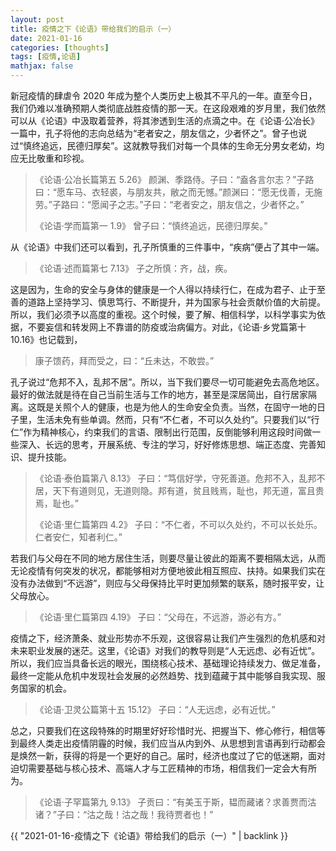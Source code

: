 ```yaml
---
layout: post
title: 疫情之下《论语》带给我们的启示（一）
date: 2021-01-16
categories: [thoughts]
tags: [疫情,论语]
mathjax: false
---
```

新冠疫情的肆虐令 2020 年成为整个人类历史上极其不平凡的一年。直至今日，我们仍难以准确预期人类彻底战胜疫情的那一天。在这段艰难的岁月里，我们依然可以从《论语》中汲取着营养，将其渗透到生活的点滴之中。在《论语·公冶长》一篇中，孔子将他的志向总结为“老者安之，朋友信之，少者怀之”。曾子也说过“慎终追远，民德归厚矣”。这就教导我们对每一个具体的生命无分男女老幼，均应无比敬重和珍视。

> 《论语·公冶长篇第五 5.26》 颜渊、季路侍。子曰：“盍各言尔志？”子路曰：“愿车马、衣轻裘，与朋友共，敝之而无憾。”颜渊曰：“愿无伐善，无施劳。”子路曰：“愿闻子之志。”子曰：“老者安之，朋友信之，少者怀之。”
> 
> 《论语·学而篇第一 1.9》 曾子曰：“慎终追远，民德归厚矣。”

从《论语》中我们还可以看到，孔子所慎重的三件事中，“疾病”便占了其中一端。

> 《论语·述而篇第七 7.13》 子之所慎：齐，战，疾。

这是因为，生命的安全与身体的健康是一个人得以持续行仁，在成为君子、止于至善的道路上坚持学习、慎思笃行、不断提升，并为国家与社会贡献价值的大前提。所以，我们必须予以高度的重视。这个时候，要了解、相信科学，以科学事实为依据，不要妄信和转发网上不靠谱的防疫或治病偏方。对此，《论语·乡党篇第十 10.16》也记载到，

> 康子馈药，拜而受之，曰：“丘未达，不敢尝。”

孔子说过“危邦不入，乱邦不居”。所以，当下我们要尽一切可能避免去高危地区。最好的做法就是待在自己当前生活与工作的地方，甚至是深居简出，自行居家隔离。这既是关照个人的健康，也是为他人的生命安全负责。当然，在固守一地的日子里，生活未免有些单调。然而，只有“不仁者，不可以久处约”。只要我们以“行仁”作为精神核心，约束我们的言语、限制出行范围，反倒能够利用这段时间做一些深入、长远的思考，开展系统、专注的学习，好好修炼思想、端正态度、完善知识、提升技能。

> 《论语·泰伯篇第八 8.13》 子曰：“笃信好学，守死善道。危邦不入，乱邦不居，天下有道则见，无道则隐。邦有道，贫且贱焉，耻也，邦无道，富且贵焉，耻也。”
> 
> 《论语·里仁篇第四 4.2》 子曰：“不仁者，不可以久处约，不可以长处乐。仁者安仁，知者利仁。”

若我们与父母在不同的地方居住生活，则要尽量让彼此的距离不要相隔太远，从而无论疫情有何突发的状况，都能够相对方便地彼此相互照应、扶持。如果我们实在没有办法做到“不远游”，则应与父母保持比平时更加频繁的联系，随时报平安，让父母放心。

> 《论语·里仁篇第四 4.19》 子曰：“父母在，不远游，游必有方。”

疫情之下，经济萧条、就业形势亦不乐观，这很容易让我们产生强烈的危机感和对未来职业发展的迷茫。这里，《论语》对我们的教导则是“人无远虑、必有近忧”。所以，我们应当具备长远的眼光，围绕核心技术、基础理论持续发力、做足准备，最终一定能从危机中发现社会发展的必然趋势、找到蕴藏于其中能够自我实现、服务国家的机会。

> 《论语·卫灵公篇第十五 15.12》 子曰：“人无远虑，必有近忧。”

总之，只要我们在这段特殊的时期里好好珍惜时光、把握当下、修心修行，相信等到最终人类走出疫情阴霾的时候，我们应当从内到外、从思想到言语再到行动都会是焕然一新，获得的将是一个更好的自己。届时，经济也度过了它的低迷期，面对迫切需要基础与核心技术、高端人才与工匠精神的市场，相信我们一定会大有所为。

> 《论语·子罕篇第九 9.13》 子贡曰：“有美玉于斯，韫而藏诸？求善贾而沽诸？”子曰：“沽之哉！沽之哉！我待贾者也！”

{{ "2021-01-16-疫情之下《论语》带给我们的启示（一）" | backlink }}
